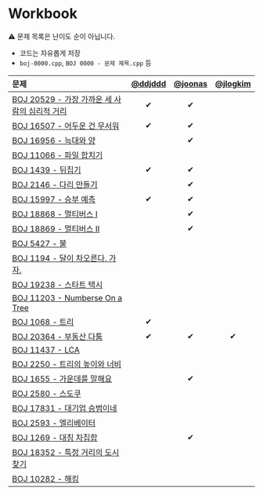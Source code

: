 # Workbook

⚠️ 문제 목록은 난이도 순이 아닙니다.

- 코드는 자유롭게 저장
- `boj-0000.cpp`, `BOJ 0000 - 문제 제목.cpp` 등

|문제|[@ddjddd](https://github.com/ddjddd)|[@joonas](https://github.com/joonas-yoon)|[@jlogkim](https://github.com/jlogkim)|
|:--|:--:|:--:|:--:|
|[BOJ 20529 - 가장 가까운 세 사람의 심리적 거리](https://www.acmicpc.net/problem/20529)|✔|✔||
|[BOJ 16507 - 어두운 건 무서워](https://www.acmicpc.net/problem/16507)|✔|✔||
|[BOJ 16956 - 늑대와 양](https://acmicpc.net/problem/16956)||✔||
|[BOJ 11066 - 파일 합치기](https://www.acmicpc.net/problem/11066)||||
|[BOJ 1439 - 뒤집기](https://www.acmicpc.net/problem/1439)|✔|✔||
|[BOJ 2146 - 다리 만들기](https://www.acmicpc.net/problem/2146)||✔||
|[BOJ 15997 - 승부 예측](https://www.acmicpc.net/problem/15997)|✔|✔||
|[BOJ 18868 - 멀티버스 I](https://www.acmicpc.net/problem/18868)||✔||
|[BOJ 18869 - 멀티버스 II](https://www.acmicpc.net/problem/18869)||✔||
|[BOJ 5427 - 불](https://www.acmicpc.net/problem/5427)||||
|[BOJ 1194 - 달이 차오른다, 가자.](https://www.acmicpc.net/problem/1194)||||
|[BOJ 19238 - 스타트 택시](https://www.acmicpc.net/problem/19238)||||
|[BOJ 11203 - Numberse On a Tree](https://www.acmicpc.net/problem/11203)||||
|[BOJ 1068 - 트리](https://www.acmicpc.net/problem/1068)|✔|||
|[BOJ 20364 - 부동산 다툼](https://www.acmicpc.net/problem/20364)|✔|✔|✔|
|[BOJ 11437 - LCA](https://www.acmicpc.net/problem/11437)||||
|[BOJ 2250 - 트리의 높이와 너비](https://www.acmicpc.net/problem/2250)||||
|[BOJ 1655 - 가운데를 말해요](https://www.acmicpc.net/problem/1655)||✔||
|[BOJ 2580 - 스도쿠](https://www.acmicpc.net/problem/2580)||||
|[BOJ 17831 - 대기업 승범이네](https://www.acmicpc.net/problem/17831)||||
|[BOJ 2593 - 엘리베이터](https://www.acmicpc.net/problem/2593)||||
|[BOJ 1269 - 대칭 차집합](https://www.acmicpc.net/problem/1269)||✔||
|[BOJ 18352 - 특정 거리의 도시 찾기](https://www.acmicpc.net/problem/18352)||||
|[BOJ 10282 - 해킹](https://www.acmicpc.net/problem/10282)||||
